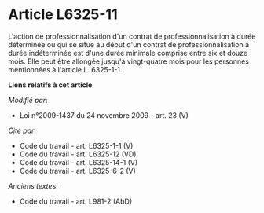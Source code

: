 # Article L6325-11

L'action de professionnalisation d'un contrat de professionnalisation à durée déterminée ou qui se situe au début d'un
contrat de professionnalisation à durée indéterminée est d'une durée minimale comprise entre six et douze mois. Elle peut
être allongée jusqu'à vingt-quatre mois pour les personnes mentionnées à l'article L. 6325-1-1.

**Liens relatifs à cet article**

_Modifié par_:

  - Loi n°2009-1437 du 24 novembre 2009 - art. 23 (V)

_Cité par_:

  - Code du travail - art. L6325-1-1 (V)
  - Code du travail - art. L6325-12 (VD)
  - Code du travail - art. L6325-14-1 (V)
  - Code du travail - art. L6325-6-2 (V)

_Anciens textes_:

  - Code du travail - art. L981-2 (AbD)

